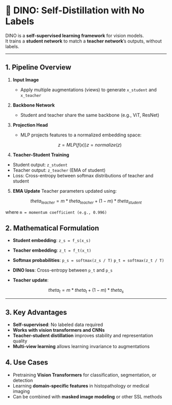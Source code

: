 # 🔹 DINO: Self-Distillation with No Labels

DINO is a **self-supervised learning framework** for vision models.  
It trains a **student network** to match a **teacher network**’s outputs, without labels.

---

## 1. Pipeline Overview

1. **Input Image**
   - Apply multiple augmentations (views) to generate `x_student` and `x_teacher`

2. **Backbone Network**
   - Student and teacher share the same backbone (e.g., ViT, ResNet)

3. **Projection Head**
   - MLP projects features to a normalized embedding space:
   ```math
   z = MLP(f(x))
   z = normalize(z)

4. **Teacher-Student Training**
  - Student output: `z_student`
  - Teacher output: `z_teacher` (EMA of student)
  - Loss: Cross-entropy between softmax distributions of teacher and student

5. **EMA Update**
Teacher parameters updated using:
``` math
theta_{teacher} = m * theta_{teacher} + (1-m) * theta_{student}
```
where `m = momentum coefficient (e.g., 0.996)`

## 2. Mathematical Formulation

- **Student embedding**: `z_s = f_s(x_s)`  
- **Teacher embedding**: `z_t = f_t(x_t)`  
- **Softmax probabilities**: `p_s = softmax(z_s / T)`
`p_t = softmax(z_t / T)`


- **DINO loss**: Cross-entropy between `p_t` and `p_s`  
- **Teacher update**:
``` math
theta_t = m * theta_t + (1 - m) * theta_s
```


---

## 3. Key Advantages

- **Self-supervised**: No labeled data required  
- **Works with vision transformers and CNNs**  
- **Teacher-student distillation** improves stability and representation quality  
- **Multi-view learning** allows learning invariance to augmentations

## 4. Use Cases

- Pretraining **Vision Transformers** for classification, segmentation, or detection  
- Learning **domain-specific features** in histopathology or medical imaging  
- Can be combined with **masked image modeling** or other SSL methods





